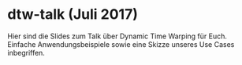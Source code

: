 # dtw-talk (Juli 2017)
Hier sind die Slides zum Talk über Dynamic Time Warping für Euch.
Einfache Anwendungsbeispiele sowie eine Skizze unseres Use Cases inbegriffen.
